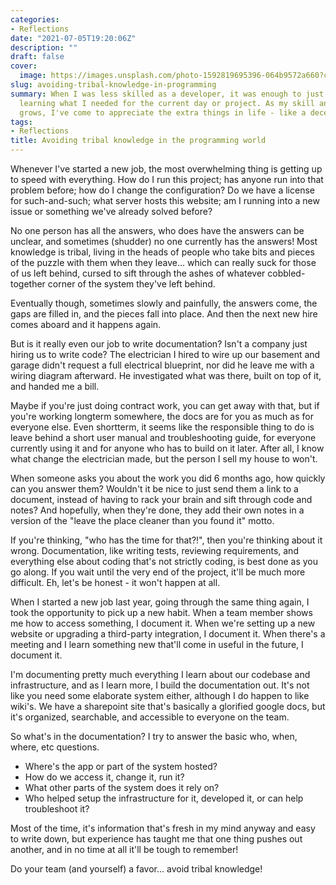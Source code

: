 ```yaml
---
categories:
- Reflections
date: "2021-07-05T19:20:06Z"
description: ""
draft: false
cover:
  image: https://images.unsplash.com/photo-1592819695396-064b9572a660?crop=entropy&cs=tinysrgb&fit=max&fm=jpg&ixid=MnwxMTc3M3wwfDF8c2VhcmNofDh8fHdyaXRpbmd8ZW58MHx8fHwxNjI1NTA1NzMz&ixlib=rb-1.2.1&q=80&w=2000
slug: avoiding-tribal-knowledge-in-programming
summary: When I was less skilled as a developer, it was enough to just stay afloat,
  learning what I needed for the current day or project. As my skill and confidence
  grows, I've come to appreciate the extra things in life - like a decent set of docs.
tags:
- Reflections
title: Avoiding tribal knowledge in the programming world
---
```



Whenever I've started a new job, the most overwhelming thing is getting up to speed with everything. How do I run this project; has anyone run into that problem before; how do I change the configuration? Do we have a license for such-and-such; what server hosts this website; am I running into a new issue or something we've already solved before?

No one person has all the answers, who does have the answers can be unclear, and sometimes (shudder) no one currently has the answers! Most knowledge is tribal, living in the heads of people who take bits and pieces of the puzzle with them when they leave... which can really suck for those of us left behind, cursed to sift through the ashes of whatever cobbled-together corner of the system they've left behind.

Eventually though, sometimes slowly and painfully, the answers come, the gaps are filled in, and the pieces fall into place. And then the next new hire comes aboard and it happens again.

But is it really even our job to write documentation? Isn't a company just hiring us to write code? The electrician I hired to wire up our basement and garage didn't request a full electrical blueprint, nor did he leave me with a wiring diagram afterward. He investigated what was there, built on top of it, and handed me a bill.

Maybe if you're just doing contract work, you can get away with that, but if you're working longterm somewhere, the docs are for you as much as for everyone else. Even shortterm, it seems like the responsible thing to do is leave behind a short user manual and troubleshooting guide, for everyone currently using it and for anyone who has to build on it later. After all, I know what change the electrician made, but the person I sell my house to won't.

When someone asks you about the work you did 6 months ago, how quickly can you answer them? Wouldn't it be nice to just send them a link to a document, instead of having to rack your brain and sift through code and notes? And hopefully, when they're done, they add their own notes in a version of the "leave the place cleaner than you found it" motto.

If you're thinking, "who has the time for that?!", then you're thinking about it wrong. Documentation, like writing tests, reviewing requirements, and everything else about coding that's not strictly coding, is best done as you go along. If you wait until the very end of the project, it'll be much more difficult. Eh, let's be honest - it won't happen at all.

When I started a new job last year, going through the same thing again, I took the opportunity to pick up a new habit. When a team member shows me how to access something, I document it. When we're setting up a new website or upgrading a third-party integration, I document it. When there's a meeting and I learn something new that'll come in useful in the future, I document it.

I'm documenting pretty much everything I learn about our codebase and infrastructure, and as I learn more, I build the documentation out. It's not like you need some elaborate system either, although I do happen to like wiki's. We have a sharepoint site that's basically a glorified google docs, but it's organized, searchable, and accessible to everyone on the team.

So what's in the documentation? I try to answer the basic who, when, where, etc questions.

 * Where's the app or part of the system hosted?
 * How do we access it, change it, run it?
 * What other parts of the system does it rely on?
 * Who helped setup the infrastructure for it, developed it, or can help troubleshoot it?

Most of the time, it's information that's fresh in my mind anyway and easy to write down, but experience has taught me that one thing pushes out another, and in no time at all it'll be tough to remember!

Do your team (and yourself) a favor... avoid tribal knowledge!
